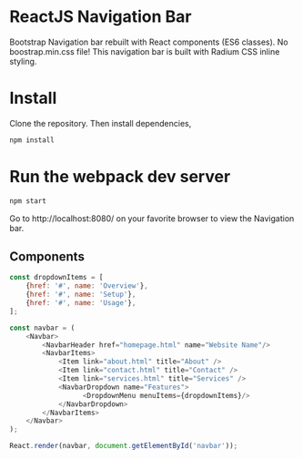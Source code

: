 
# ReactJS Navigation Bar
Bootstrap Navigation bar rebuilt with React components (ES6 classes).
No boostrap.min.css file! This navigation bar is built with Radium CSS inline styling. 

# Install
Clone the repository. Then install dependencies,

```js
npm install
```

# Run the webpack dev server
```js
npm start
```
Go to http://localhost:8080/ on your favorite browser to view the Navigation bar. 


## Components
```js
const dropdownItems = [
    {href: '#', name: 'Overview'},
    {href: '#', name: 'Setup'},
    {href: '#', name: 'Usage'},
];

const navbar = (
    <Navbar>
        <NavbarHeader href="homepage.html" name="Website Name"/>
        <NavbarItems>
            <Item link="about.html" title="About" />
            <Item link="contact.html" title="Contact" />
            <Item link="services.html" title="Services" />
            <NavbarDropdown name="Features">
                  <DropdownMenu menuItems={dropdownItems}/>
            </NavbarDropdown>
        </NavbarItems>
    </Navbar>
);

React.render(navbar, document.getElementById('navbar'));

```
